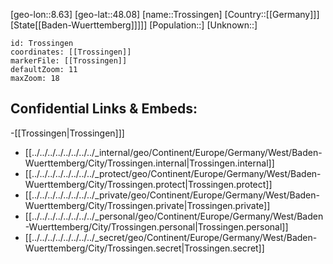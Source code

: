 ﻿---
location: [48.08,8.63]
mapzoom: [7,12] 
mapmarker: city 
type: City
tags:
- geo/City


SpocWebEntityId: 35007
isDeleted: false
confidential: public

---
[geo-lon::8.63]
[geo-lat::48.08]
[name::Trossingen]
[Country::[[Germany]]]
[State[[Baden-Wuerttemberg]]]]]
[Population::]
[Unknown::]


```leaflet
id: Trossingen
coordinates: [[Trossingen]]
markerFile: [[Trossingen]]
defaultZoom: 11 
maxZoom: 18
```


## Confidential Links & Embeds: 
-[[Trossingen|Trossingen]]] 
- [[../../../../../../../../_internal/geo/Continent/Europe/Germany/West/Baden-Wuerttemberg/City/Trossingen.internal|Trossingen.internal]] 
- [[../../../../../../../../_protect/geo/Continent/Europe/Germany/West/Baden-Wuerttemberg/City/Trossingen.protect|Trossingen.protect]] 
- [[../../../../../../../../_private/geo/Continent/Europe/Germany/West/Baden-Wuerttemberg/City/Trossingen.private|Trossingen.private]] 
- [[../../../../../../../../_personal/geo/Continent/Europe/Germany/West/Baden-Wuerttemberg/City/Trossingen.personal|Trossingen.personal]] 
- [[../../../../../../../../_secret/geo/Continent/Europe/Germany/West/Baden-Wuerttemberg/City/Trossingen.secret|Trossingen.secret]] 
